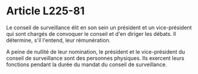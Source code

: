 # Article L225-81

<p>Le conseil de surveillance élit en son sein un président et un vice-président qui sont chargés de convoquer le conseil et d'en diriger les débats. Il détermine, s'il l'entend, leur rémunération.</p><p>A peine de nullité de leur nomination, le président et le vice-président du conseil de surveillance sont des personnes physiques. Ils exercent leurs fonctions pendant la durée du mandat du conseil de surveillance.</p>